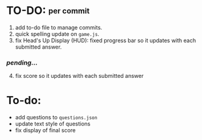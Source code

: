 # TO-DO: <sub><sup>per commit </sup></sub>
1. add to-do file to manage commits.
2. quick spelling update on `game.js`.
3. fix Head's Up Display (HUD): fixed progress bar so it updates with each submitted answer.
### *pending...*
4. fix score so it updates with each submitted answer
# To-do:
- add questions to `questions.json`
- update text style of questions
- fix display of final score
